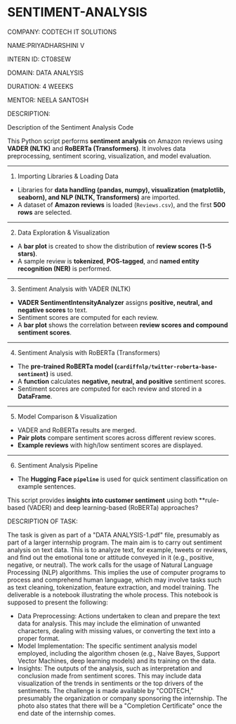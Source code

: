 # SENTIMENT-ANALYSIS
COMPANY: CODTECH IT SOLUTIONS

NAME:PRIYADHARSHINI V

INTERN ID: CT08SEW

DOMAIN: DATA ANALYSIS

DURATION: 4 WEEEKS

MENTOR: NEELA SANTOSH


DESCRIPTION:

Description of the Sentiment Analysis Code

This Python script performs **sentiment analysis** on Amazon reviews using **VADER (NLTK)** and **RoBERTa (Transformers)**. It involves data preprocessing, sentiment scoring, visualization, and model evaluation.

---

1. Importing Libraries & Loading Data
- Libraries for **data handling (pandas, numpy), visualization (matplotlib, seaborn), and NLP (NLTK, Transformers)** are imported.
- A dataset of **Amazon reviews** is loaded (`Reviews.csv`), and the first **500 rows** are selected.

---
2. Data Exploration & Visualization
- A **bar plot** is created to show the distribution of **review scores (1-5 stars)**.
- A sample review is **tokenized**, **POS-tagged**, and **named entity recognition (NER)** is performed.

---

3. Sentiment Analysis with VADER (NLTK)
- **VADER SentimentIntensityAnalyzer** assigns **positive, neutral, and negative scores** to text.
- Sentiment scores are computed for each review.
- A **bar plot** shows the correlation between **review scores and compound sentiment scores**.

---

4. Sentiment Analysis with RoBERTa (Transformers)
- The **pre-trained RoBERTa model (`cardiffnlp/twitter-roberta-base-sentiment`)** is used.
- A **function** calculates **negative, neutral, and positive** sentiment scores.
- Sentiment scores are computed for each review and stored in a **DataFrame**.

---

5. Model Comparison & Visualization
- VADER and RoBERTa results are merged.
- **Pair plots** compare sentiment scores across different review scores.
- **Example reviews** with high/low sentiment scores are displayed.

---

6. Sentiment Analysis Pipeline
- The **Hugging Face `pipeline`** is used for quick sentiment classification on example sentences.

This script provides **insights into customer sentiment** using both **rule-based (VADER) and deep learning-based (RoBERTa) approaches?

DESCRIPTION OF TASK:

The task is given as part of a "DATA ANALYSIS-1.pdf" file, presumably as part of a larger internship program.
The main aim is to carry out sentiment analysis on text data. This is to analyze text, for example, tweets or reviews, and find out the emotional tone or attitude conveyed in it (e.g., positive, negative, or neutral).
The work calls for the usage of Natural Language Processing (NLP) algorithms. This implies the use of computer programs to process and comprehend human language, which may involve tasks such as text cleaning, tokenization, feature extraction, and model training.
The deliverable is a notebook illustrating the whole process. This notebook is supposed to present the following:
* Data Preprocessing: Actions undertaken to clean and prepare the text data for analysis. This may include the elimination of unwanted characters, dealing with missing values, or converting the text into a proper format.
* Model Implementation: The specific sentiment analysis model employed, including the algorithm chosen (e.g., Naive Bayes, Support Vector Machines, deep learning models) and its training on the data.
* Insights: The outputs of the analysis, such as interpretation and conclusion made from sentiment scores. This may include data visualization of the trends in sentiments or the top drivers of the sentiments.
The challenge is made available by "CODTECH," presumably the organization or company sponsoring the internship. The photo also states that there will be a "Completion Certificate" once the end date of the internship comes.


